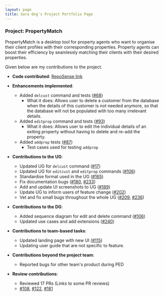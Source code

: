 ```yaml
---
layout: page
title: Sara Ong's Project Portfolio Page
---
```


### Project: PropertyMatch

PropertyMatch is a desktop tool for property agents who want to organise their client profiles with their corresponding properties. Property agents can boost their efficiency by seamlessly matching their clients with their desired properties.

Given below are my contributions to the project.

* **Code contributed**: [RepoSense link](https://nus-cs2103-ay2324s1.github.io/tp-dashboard/?search=saraozn&sort=groupTitle&sortWithin=title&timeframe=commit&mergegroup=&groupSelect=groupByRepos&breakdown=true&checkedFileTypes=docs~functional-code~test-code&since=2023-09-22&tabOpen=true&tabType=authorship&zFR=false&tabAuthor=saraozn&tabRepo=AY2324S1-CS2103T-W11-2%2Ftp%5Bmaster%5D&authorshipIsMergeGroup=false&authorshipFileTypes=docs~functional-code~test-code&authorshipIsBinaryFileTypeChecked=false&authorshipIsIgnoredFilesChecked=false)

* **Enhancements implemented**:
  * Added `delcust` command and tests ([#68](https://github.com/AY2324S1-CS2103T-W11-2/tp/pull/68))
    * What it does: Allows user to delete a customer from the database when the details of this customer is not needed anymore, so that the database will not be populated with too many irrelevant details.
  * Added `editprop` command and tests ([#93](https://github.com/AY2324S1-CS2103T-W11-2/tp/pull/93))
    * What it does: Allows user to edit the individual details of an exiting property without having to delete and re-add the property.
  * Added `addprop` tests ([#87](https://github.com/AY2324S1-CS2103T-W11-2/tp/pull/87))
    * Test cases used for testing `addprop`

* **Contributions to the UG**:
  * Updated UG for `delcust` command ([#17](https://github.com/AY2324S1-CS2103T-W11-2/tp/pull/17))
  * Updated UG for `editcust` and `editprop` commands ([#106](https://github.com/AY2324S1-CS2103T-W11-2/tp/pull/106))
  * Standardise format used in the UG ([#165](https://github.com/AY2324S1-CS2103T-W11-2/tp/pull/165))
  * Fix documentation bugs ([#180](https://github.com/AY2324S1-CS2103T-W11-2/tp/pull/180), [#233](https://github.com/AY2324S1-CS2103T-W11-2/tp/pull/233))
  * Add and update UI screenshots to UG ([#189](https://github.com/AY2324S1-CS2103T-W11-2/tp/pull/189))
  * Update UG to inform users of feature change ([#202](https://github.com/AY2324S1-CS2103T-W11-2/tp/pull/202))
  * Vet and fix small bugs throughout the whole UG ([#209](https://github.com/AY2324S1-CS2103T-W11-2/tp/pull/209), [#236](https://github.com/AY2324S1-CS2103T-W11-2/tp/pull/236))

* **Contributions to the DG**:
  * Added sequence diagram for edit and delete command ([#106](https://github.com/AY2324S1-CS2103T-W11-2/tp/pull/106))
  * Updated use cases and add extensions ([#240](https://github.com/AY2324S1-CS2103T-W11-2/tp/pull/240))

* **Contributions to team-based tasks**:
  * Updated landing page with new UI ([#115](https://github.com/AY2324S1-CS2103T-W11-2/tp/pull/115))
  * Updating user guide that are not specific to feature.

* **Contributions beyond the project team**:
  * Reported bugs for other team's product during PED

* **Review contributions**:
  * Reviewed 17 PRs (Links to some PR reviews)
  * [#108](https://github.com/AY2324S1-CS2103T-W11-2/tp/pull/108), [#122](https://github.com/AY2324S1-CS2103T-W11-2/tp/pull/122), [#181](https://github.com/AY2324S1-CS2103T-W11-2/tp/pull/181)
